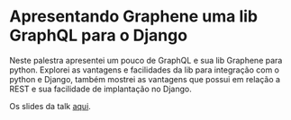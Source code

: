 # Apresentando Graphene uma lib GraphQL para o Django

Neste palestra apresentei um pouco de GraphQL e sua lib Graphene para python. Explorei as vantagens e facilidades da lib para integração com o python e Django, 
também mostrei as vantagens que possui em relação a REST e sua facilidade de implantação no Django.

Os slides da talk [aqui](http://bit.ly/GrapheneDjango).
